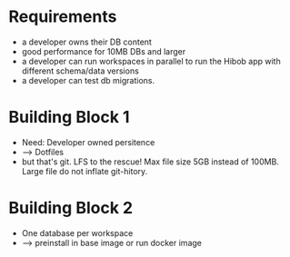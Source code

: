 # Requirements

* a developer owns their DB content
* good performance for 10MB DBs and larger
* a developer can run workspaces in parallel to run the Hibob app with different schema/data versions
* a developer can test db migrations.

# Building Block 1
* Need: Developer owned persitence
* --> Dotfiles
* but that's git. LFS to the rescue! Max file size 5GB instead of 100MB. Large file do not inflate git-hitory. 

# Building Block 2
* One database per workspace
* --> preinstall in base image or run docker image
